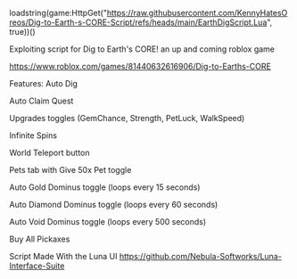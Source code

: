 loadstring(game:HttpGet("https://raw.githubusercontent.com/KennyHatesOreos/Dig-to-Earth-s-CORE-Script/refs/heads/main/EarthDigScript.Lua", true))()

Exploiting script for Dig to Earth's CORE! an up and coming roblox game

https://www.roblox.com/games/81440632616906/Dig-to-Earths-CORE

Features:
Auto Dig

Auto Claim Quest

Upgrades toggles (GemChance, Strength, PetLuck, WalkSpeed)

Infinite Spins 

World Teleport button 

Pets tab with Give 50x Pet toggle

Auto Gold Dominus toggle (loops every 15 seconds)

Auto Diamond Dominus toggle (loops every 60 seconds)

Auto Void Dominus toggle (loops every 500 seconds)

Buy All Pickaxes 


Script Made With the Luna UI
https://github.com/Nebula-Softworks/Luna-Interface-Suite
